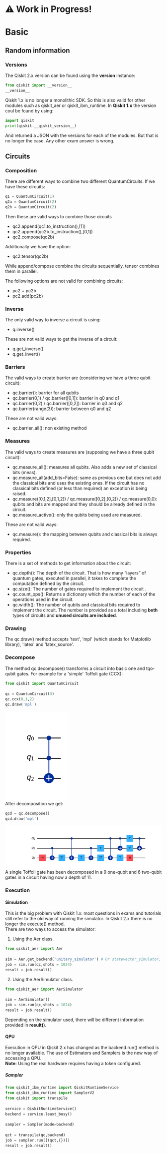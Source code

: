 # ⚠️ Work in Progress!

# Basic

## Random information

### Versions
The Qiskit 2.x version can be found using the __version__ instance:
```python
from qiskit import __version__
__version__
```
Qiskit 1.x is no longer a monolithic SDK. So this is also valid for other modules such as qiskit_aer or qiskit_ibm_runtime.
In **Qiskit 1.x** the version coul be found by using:
```python
import qiskit
print(qiskit.__qiskit_version__)
```
And returned a JSON with the versions for each of the modules. But that is no longer the case. Any other exam answer is wrong.

## Circuits

### Composition
There are different ways to combine two different QuantumCircuits. If we have these circuits:  

```python
q1 = QuantumCircuit(1) 
q2a = QuantumCircuit(2) 
q2b = QuantumCircuit(2) 
```  
Then these are valid ways to combine those circuits 
- qc2.append(qc1.to_instruction(),[1])
- qc2.append(qc2b.to_instruction(),[0,1])
- qc2.compose(qc2b)

Additionally we have the option:
- qc2.tensor(qc2b)

While append/compose combine the circuits sequentially, tensor combines them in parallel.

The following options are not valid for combining circuits:
- pc2 + pc2b
- pc2.add(pc2b)

### Inverse
The only valid way to inverse a circuit is using:
- q.inverse()

These are not valid ways to get the inverse of a circuit:
- q.get_inverse()
- q.get_invert()

### Barriers
The valid ways to create barrier are (considering we have a three qubit circuit):  
-	qc.barrier(): barrier for all qubits  
-	qc.barrier(0,1) / qc.barrier([0,1]): barrier in q0 and q1  
-	qc.barrier(0,2) / qc.barrier([0,2]): barrier in q0 and q2  
-	qc.barrier(range(3)): barrier between q0 and q2  

These are not valid ways:
-	qc.barrier_all(): non existing method  

### Measures
The valid ways to create measures are (supposing we have a three qubit circuit):  
-	qc.measure_all(): measures all qubits. Also adds a new set of classical bits (meas).  
-	qc.measure_all(add_bits=False): same as previous one but does not add the classical bits and uses the existing ones. If the circuit has no classical bits defined (or less than required) an exception is being raised.   
-	qc.measure([0,1,2],[0,1,2]) / qc.measure([0,2],[0,2]) / qc.measure(0,0): qubits and bits are mapped and they should be already defined in the circuit.  
- qc.measure_active(): only the qubits being used are measured.
  
These are not valid ways:  
-	qc.measure(): the mapping between qubits and classical bits is always required.

### Properties
There is a set of methods to get information about the circuit:
- qc.depth(): The depth of the circuit. That is how many “layers” of quantum gates, executed in parallel, it takes to complete the computation defined by the circuit.
- qc.size(): The number of gates required to implement the circuit .
- qc.count_ops(): Returns a dictionary which the number of each of the operations used in the circuit.
- qc.width(): The number of qubits and classical bits required to implement the circuit. The number is provided as a total including **both** types of circuits and **unused circuits are included**.

### Drawing
The qc.draw() method accepts 'text', 'mpl' (which stands for Matplotlib library), 'latex' and 'latex_source'.

### Decompose
The method qc.decompose() transforms a circuit into basic one and tqo-qubit gates. For example for a 'simple' Toffoli gate (CCX):
```python
from qiskit import QuantumCircuit

qc = QuantumCircuit(3)
qc.ccx(0,1,2)
qc.draw('mpl')
```
![Toffoli](../images/Toffoli.png)  
After decomposition we get:
```python
qcd = qc.decompose()
qcd.draw('mpl')
```
![Toffoli](../images/Toffoli2.png)  
A single Toffoli gate has been decomposed in a 9 one-qubit and 6 two-qubit gates in a circuit having now a depth of 11.

### Execution

#### Simulation
This is the big problem with Qiskit 1.x: most questions in exams and tutorials still refer to the old way of running the simulator. In Qiskit 2.x there is no longer the execute() method.  
There are two ways to access the simulator:  

1. Using the Aer class.  
```python
from qiskit_aer import Aer

sim = Aer.get_backend('unitary_simulator') # Or statevector_simulator, qasm_simulator, aer simulator...
job = sim.run(qc,shots = 1024)
result = job.result()
```
2. Using the AerSimulator class.  
```python
from qiskit_aer import AerSimulator

sim = AerSimulator()
job = sim.run(qc,shots = 1024)
result = job.result()
```
Depending on the simulator used, there will be different information provided in **result()**.

#### QPU
Execution in QPU in Qiskit 2.x has changed as the backend.run() method is no longer available. The use of Estimators and Samplers is the new way of accessing a QPU.  
**Note:** Using the real hardware requires having a token configured.  

##### Sampler
```python
from qiskit_ibm_runtime import QiskitRuntimeService
from qiskit_ibm_runtime import SamplerV2
from qiskit import transpile

service = QiskitRuntimeService()
backend = service.least_busy()

sampler = Sampler(mode=backend)

qct = transpile(qc,backend)
job = sampler.run([(qct,{})])
result = job.result()
```
